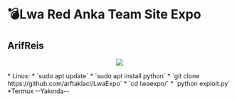 # :bomb:Lwa Red Anka Team Site Expo 
## ArifReis


<p align="center">
  <img src="https://i.ibb.co/YZLtY8k/lwa-1.jpg">
</p>
* Linux:
  * `sudo apt update`
  * `sudo apt install python`
  * `git clone https://github.com/arftaklaci/LwaExpo`
  * `cd lwaexpo/`
  * `python exploit.py`
*Termux --Yakında-- 
